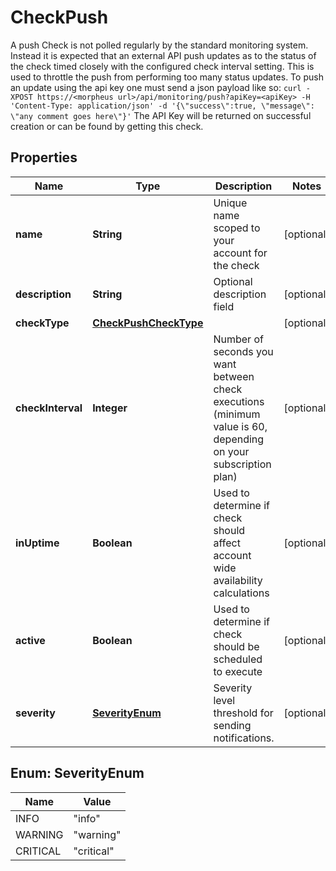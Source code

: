 

# CheckPush

A push Check is not polled regularly by the standard monitoring system. Instead it is expected that an external API push updates as to the status of the check timed closely with the configured check interval setting. This is used to throttle the push from performing too many status updates. To push an update using the api key one must send a json payload like so: `curl -XPOST https://<morpheus url>/api/monitoring/push?apiKey=<apiKey> -H 'Content-Type: application/json' -d '{\"success\":true, \"message\": \"any comment goes here\"}'` The API Key will be returned on successful creation or can be found by getting this check. 
## Properties

Name | Type | Description | Notes
------------ | ------------- | ------------- | -------------
**name** | **String** | Unique name scoped to your account for the check |  [optional]
**description** | **String** | Optional description field |  [optional]
**checkType** | [**CheckPushCheckType**](CheckPushCheckType.md) |  |  [optional]
**checkInterval** | **Integer** | Number of seconds you want between check executions (minimum value is 60, depending on your subscription plan) |  [optional]
**inUptime** | **Boolean** | Used to determine if check should affect account wide availability calculations |  [optional]
**active** | **Boolean** | Used to determine if check should be scheduled to execute |  [optional]
**severity** | [**SeverityEnum**](#SeverityEnum) | Severity level threshold for sending notifications. |  [optional]



## Enum: SeverityEnum

Name | Value
---- | -----
INFO | &quot;info&quot;
WARNING | &quot;warning&quot;
CRITICAL | &quot;critical&quot;



